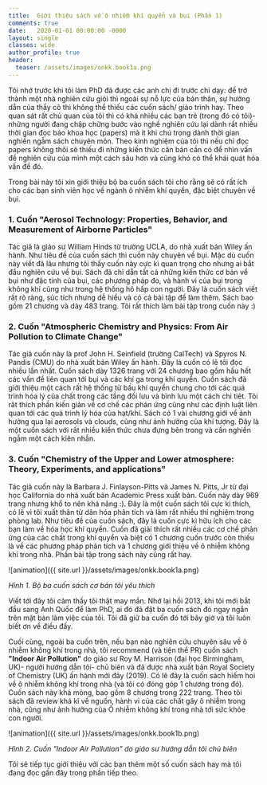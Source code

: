 ```yaml
---
title:  Giới thiệu sách về ô nhiễm khí quyển và bụi (Phần 1)
comments: true
date:   2020-01-01 00:00:00 -0000
layout: single
classes: wide
author_profile: true
header:
  teaser: /assets/images/onkk.book1a.png
---
```

 
Tôi nhớ trước khi tôi làm PhD đã được các anh chị đi trước chỉ dạy: để trở thành một nhà nghiên cứu giỏi thì ngoài sự nỗ lực
của bản thân, sự hướng dẫn của thầy cô thì không thể thiếu các cuốn sách/ giáo trình hay. Theo quan sát rất chủ quan của tôi thì có
khá nhiều các bạn trẻ (trong đó có tôi)-những người đang chập chững bước vào nghề nghiên cứu 
lại dành rất nhiều thời gian đọc báo khoa học (papers) mà ít khi chú trọng dành thời gian nghiền ngẫm sách chuyên môn. 
Theo kinh nghiệm của tôi thì nếu chỉ đọc papers không thôi sẽ thiếu đi những kiến thức căn bản cần có để nhìn vấn đề nghiên cứu của mình
một cách sâu hơn và cũng khó có thể khái quát hóa vấn đề đó.

Trong bài này tôi xin giới thiệu bộ ba cuốn sách tôi cho rằng sẽ có rất ích cho các bạn sinh viên học về ngành ô nhiễm khí quyển, 
đặc biệt chuyên về bụi.

### 1. Cuốn "Aerosol Technology: Properties, Behavior, and Measurement of Airborne Particles"

Tác giả là giáo sư William Hinds từ trường UCLA, do nhà xuất bản Wiley ấn hành. 
Như tiêu đề của cuốn sách thì cuốn này chuyên về bụi. Mặc dù cuốn này viết đã lâu nhưng tôi thấy cuốn này cực kì quan trọng
cho nhưng ai bắt đầu nghiên cứu về bụi. Sách đã chỉ dẫn tất cả những kiến thức cơ bản về bụi như đặc tính của bụi,
các phương pháp đo, và hành vi của bụi trong không khí cũng như trong hệ thống hô hấp con người.
Đây là cuốn sách viết rất rõ ràng, súc tích nhưng dễ hiểu và có cả bài tập để làm thêm. 
Sách bao gồm 21 chương và dày 483 trang. Tôi rất thích làm bài tập trong cuốn này :)


### 2. Cuốn "Atmospheric Chemistry and Physics: From Air Pollution to Climate Change"

Tác giả cuốn này là prof John H. Seinfield (trường CalTech) và Spyros N. Pandis (CMU) do nhà xuất bản Wiley ấn hành.
Đây là cuốn có lẽ tôi đọc nhiều lần nhất. Cuốn sách dày 1326 trang với 24 chương bao gồm hầu hết các vấn đề liên quan tới
bụi và các khí ga trong khí quyển. Cuốn sách đã giới thiệu một cách rất hệ thống từ bầu khí quyển chung 
cho tới các quá trình hóa lý của chất trong các tầng đối lưu và bình lưu một cách chi tiêt.
Tôi rât thích phần kiến giản về cơ chế các phản ứng cũng như các định luật liên quan tới các quá trình lý hóa của hạt/khí.
Sách có 1 vài chương giới về ảnh hưởng qua lại aerosols và clouds, cũng như ảnh hưởng của khí tượng.
Đây là một cuốn sách với rất nhiều kiến thức chưa đựng bên trong và cần nghiền ngẫm một cách kiên nhẫn.

### 3. Cuốn "Chemistry of the Upper and Lower atmosphere: Theory, Experiments, and applications"

Tác giả cuốn này là Barbara J. Finlayson-Pitts và James N. Pitts, Jr từ đại học California do nhà xuất bản Academic Press xuất bản.
Cuốn này dày 969 trang nhưng khổ to nên khá năng :).
Đây là một cuốn sách tôi cực kì thích, có lẽ vì tôi xuất thân từ dân hóa phân tích và làm rất nhiều thí nghiệm trong phòng lab.
Như tiêu đề của cuốn sách, đây là cuốn cực kì hữu ích cho các bạn làm về hóa học khí quyển.
Cuốn đã giải thích rất nhiều các cơ chế phản ứng của các chất trong khí quyển và biệt có 1 chương cuốn trước còn thiếu là về các 
phương pháp phân tích và 1 chương giới thiệu về ô nhiễm không khí trong nhà.
Phần bài tập trong sách này cũng rất hay.

![animation]({{ site.url }}/assets/images/onkk.book1a.png)

*Hình 1. Bộ ba cuốn sách cơ bản tôi yêu thích*


Viết tới đây tôi cảm thấy tôi thật may mắn. Nhớ lại hồi 2013, khi tôi mới bắt đầu sang Anh Quốc để làm PhD, ai đó đã đặt
ba cuốn sách đó ngay ngắn trên mặt bàn làm việc của tôi. Tôi đã giữ ba cuốn đó tới bây giờ và tôi luôn biết ơn về điều đấy.

Cuối cùng, ngoài ba cuốn trên, nếu bạn nào nghiên cứu chuyên sâu về ô nhiễm không khí trong nhà, 
tôi recommend (và tiện thể PR) cuốn sách **"Indoor Air Pollution"** do giáo sư Roy M. Harrison (đại học Birmingham, UK)- 
người hướng dẫn tôi- chủ biên và đã được nhà xuất bản Royal Society of Chemistry (UK) ấn hành mới đây (2019). 
Có lẽ đây là cuốn sách hiếm hoi về ô nhiễm không khí trong nhà (và tôi có đóng góp 1 chương trong đó).
Cuốn sách này khá mỏng, bao gồm 8 chương trong 222 trang. Theo tôi sách đã review khá kĩ về nguồn,
hành vi của các chất gây ô nhiễm trong nhà, cũng như ảnh hưởng của Ô nhiễm không khí trong nhà tới sức khỏe con người.

![animation]({{ site.url }}/assets/images/onkk.book1b.png)

*Hình 2. Cuốn "Indoor Air Pollution" do giáo sư hướng dẫn tôi chủ biên*

Tôi sẽ tiếp tục giới thiệu với các bạn thêm một số cuốn sách hay mà tôi đang đọc gần đây trong phần tiếp theo.



